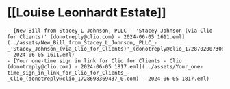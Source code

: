 # [[Louise Leonhardt Estate]]
	- [New Bill from Stacey L Johnson, PLLC - 'Stacey Johnson (via Clio for Clients)' (donotreply@clio.com) - 2024-06-05 1611.eml](../assets/New_Bill_from_Stacey_L_Johnson,_PLLC_-_'Stacey_Johnson_(via_Clio_for_Clients)'_(donotreply@clio_1728702007306_0.com) - 2024-06-05 1611.eml)
	- [Your one-time sign in link for Clio for Clients - Clio (donotreply@clio.com) - 2024-06-05 1817.eml](../assets/Your_one-time_sign_in_link_for_Clio_for_Clients_-_Clio_(donotreply@clio_1728698369437_0.com) - 2024-06-05 1817.eml)